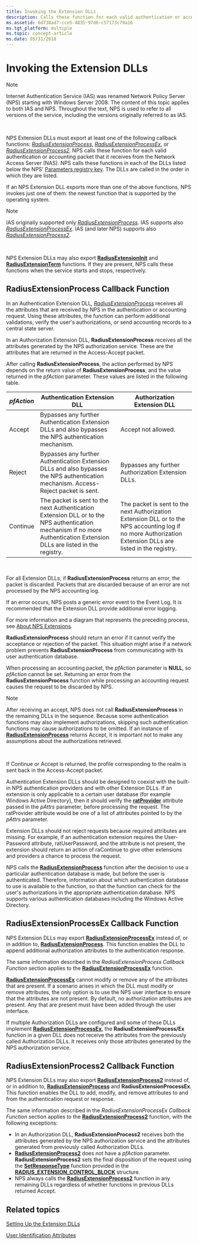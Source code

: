 ```yaml
---
title: Invoking the Extension DLLs
description: Calls these function for each valid authentication or accounting packet that it receives from the Network Access Server (NAS).
ms.assetid: 6d738ad7-cce5-4835-97d6-c57173c79a16
ms.tgt_platform: multiple
ms.topic: concept-article
ms.date: 05/31/2018
---
```


# Invoking the Extension DLLs

> [!Note]  
> Internet Authentication Service (IAS) was renamed Network Policy Server (NPS) starting with Windows Server 2008. The content of this topic applies to both IAS and NPS. Throughout the text, NPS is used to refer to all versions of the service, including the versions originally referred to as IAS.

 

NPS Extension DLLs must export at least one of the following callback functions: [*RadiusExtensionProcess*](/windows/desktop/api/authif/nc-authif-pradius_extension_process), [*RadiusExtensionProcessEx*](/windows/desktop/api/authif/nc-authif-pradius_extension_process_ex), or [*RadiusExtensionProcess2*](/windows/desktop/api/authif/nc-authif-pradius_extension_process_2). NPS calls these function for each valid authentication or accounting packet that it receives from the Network Access Server (NAS). NPS calls these functions in each of the DLLs listed below the NPS' [Parameters registry key](/windows/desktop/Nps/ias-setting-up-the-extension-and-authorization-dlls). The DLLs are called in the order in which they are listed.

If an NPS Extension DLL exports more than one of the above functions, NPS invokes just one of them: the newest function that is supported by the operating system.

> [!Note]  
> IAS originally supported only [*RadiusExtensionProcess*](/windows/desktop/api/authif/nc-authif-pradius_extension_process). IAS supports also [*RadiusExtensionProcessEx*](/windows/desktop/api/authif/nc-authif-pradius_extension_process_ex). IAS (and later NPS) supports also [*RadiusExtensionProcess2*](/windows/desktop/api/authif/nc-authif-pradius_extension_process_2).

 

NPS Extension DLLs may also export [**RadiusExtensionInit**](/windows/desktop/api/authif/nc-authif-pradius_extension_init) and [**RadiusExtensionTerm**](/windows/desktop/api/authif/nc-authif-pradius_extension_term) functions. If they are present, NPS calls these functions when the service starts and stops, respectively.

## RadiusExtensionProcess Callback Function

In an Authentication Extension DLL, [*RadiusExtensionProcess*](/windows/desktop/api/authif/nc-authif-pradius_extension_process) receives all the attributes that are received by NPS in the authentication or accounting request. Using these attributes, the function can perform additional validations, verify the user's authorizations, or send accounting records to a central state server.

In an Authorization Extension DLL, **RadiusExtensionProcess** receives all the attributes generated by the NPS authorization service. These are the attributes that are returned in the Access-Accept packet.

After calling **RadiusExtensionProcess**, the action performed by NPS depends on the return value of **RadiusExtensionProcess**, and the value returned in the *pfAction* parameter. These values are listed in the following table.



| *pfAction* | Authentication Extension DLL                                                                                                                                            | Authorization Extension DLL                                                                                                                                 |
|------------|-------------------------------------------------------------------------------------------------------------------------------------------------------------------------|-------------------------------------------------------------------------------------------------------------------------------------------------------------|
| Accept     | Bypasses any further Authentication Extension DLLs and also bypasses the NPS authentication mechanism.                                                                  | Accept not allowed.                                                                                                                                         |
| Reject     | Bypasses any further Authentication Extension DLLs and also bypasses the NPS authentication mechanism. Access-Reject packet is sent.                                    | Bypasses any further Authorization Extension DLLs.                                                                                                          |
| Continue   | The packet is sent to the next Authentication Extension DLL or to the NPS authentication mechanism if no more Authentication Extension DLLs are listed in the registry. | The packet is sent to the next Authorization Extension DLL or to the NPS accounting log if no more Authorization Extension DLLs are listed in the registry. |



 

For all Extension DLLs, if **RadiusExtensionProcess** returns an error, the packet is discarded. Packets that are discarded because of an error are not processed by the NPS accounting log.

If an error occurs, NPS posts a generic error event to the Event Log. It is recommended that the Extension DLL provide additional error logging.

For more information and a diagram that represents the preceding process, see [About NPS Extensions](/windows/desktop/Nps/ias-about-internet-authentication-service).

**RadiusExtensionProcess** should return an error if it cannot verify the acceptance or rejection of the packet. This situation might arise if a network problem prevents **RadiusExtensionProcess** from communicating with its user authentication database.

When processing an accounting packet, the *pfAction* parameter is **NULL**, so *pfAction* cannot be set. Returning an error from the **RadiusExtensionProcess** function while processing an accounting request causes the request to be discarded by NPS.

> [!Note]  
> After receiving an accept, NPS does not call **RadiusExtensionProcess** in the remaining DLLs in the sequence. Because some authentication functions may also implement authorizations, skipping such authentication functions may cause authorizations to be omitted. If an instance of [**RadiusExtensionProcess**](/windows/desktop/api/authif/nc-authif-pradius_extension_process) returns Accept, it is important not to make any assumptions about the authorizations retrieved.

 

If Continue or Accept is returned, the profile corresponding to the realm is sent back in the Access-Accept packet.

Authentication Extension DLLs should be designed to coexist with the built-in NPS authentication providers and with other Extension DLLs. If an extension is only applicable to a certain user database (for example Windows Active Directory), then it should verify the [**ratProvider**](/windows/desktop/api/authif/ne-authif-radius_authentication_provider) attribute passed in the *pAttrs* parameter, before processing the request. The ratProvider attribute would be one of a list of attributes pointed to by the *pAttrs* parameter.

Extension DLLs should not reject requests because required attributes are missing. For example, if an authentication extension requires the User-Password attribute, ratUserPassword, and the attribute is not present, the extension should return an action of raContinue to give other extensions and providers a chance to process the request.

NPS calls the [**RadiusExtensionProcess**](/windows/desktop/api/authif/nc-authif-pradius_extension_process) function after the decision to use a particular authentication database is made, but before the user is authenticated. Therefore, information about which authentication database to use is available to the function, so that the function can check for the user's authorizations in the appropriate authentication database. NPS supports various authentication databases including the Windows Active Directory.

## RadiusExtensionProcessEx Callback Function

NPS Extension DLLs may export [**RadiusExtensionProcessEx**](/windows/desktop/api/authif/nc-authif-pradius_extension_process_ex) instead of, or in addition to, [**RadiusExtensionProcess**](/windows/desktop/api/authif/nc-authif-pradius_extension_process). This function enables the DLL to append additional authorization attributes to the authentication response.

The same information described in the *RadiusExtensionProcess Callback Function* section applies to the [**RadiusExtensionProcessEx**](/windows/desktop/api/authif/nc-authif-pradius_extension_process_ex) function.

[**RadiusExtensionProcessEx**](/windows/desktop/api/authif/nc-authif-pradius_extension_process_ex) cannot modify or remove any of the attributes that are present. If a scenario arises in which the DLL must modify or remove attributes, the only option is to use the NPS user interface to ensure that the attributes are not present. By default, no authorization attributes are present. Any that are present must have been added through the user interface.

If multiple Authorization DLLs are configured and some of these DLLs implement [**RadiusExtensionProcessEx**](/windows/desktop/api/authif/nc-authif-pradius_extension_process_ex), the **RadiusExtensionProcess/Ex** function in a given DLL does not receive the attributes from the previously called Authorization DLLs. It receives only those attributes generated by the NPS authorization service.

## RadiusExtensionProcess2 Callback Function

NPS Extension DLLs may also export [**RadiusExtensionProcess2**](/windows/desktop/api/authif/nc-authif-pradius_extension_process_2) instead of, or in addition to, [**RadiusExtensionProcess**](/windows/desktop/api/authif/nc-authif-pradius_extension_process) and **RadiusExtensionProcessEx**. This function enables the DLL to add, modify, and remove attributes to and from the authentication request or response.

The same information described in the *RadiusExtensionProcessEx Callback Function* section applies to the [**RadiusExtensionProcess2**](/windows/desktop/api/authif/nc-authif-pradius_extension_process_ex) function, with the following exceptions:

-   In an Authorization DLL, **RadiusExtensionProcess2** receives both the attributes generated by the NPS authorization service and the attributes generated from previously called Authorization DLLs.
-   [**RadiusExtensionProcess2**](/windows/desktop/api/authif/nc-authif-pradius_extension_process_2) does not have a *pfAction* parameter. **RadiusExtensionProcess2** sets the final disposition of the request using the [**SetResponseType**](/previous-versions/ms688462(v=vs.85)) function provided in the [**RADIUS\_EXTENSION\_CONTROL\_BLOCK**](/windows/desktop/api/authif/ns-authif-radius_extension_control_block) structure.
-   NPS always calls the [**RadiusExtensionProcess2**](/windows/desktop/api/authif/nc-authif-pradius_extension_process_2) function in any remaining DLLs regardless of whether functions in previous DLLs returned Accept.

## Related topics

<dl> <dt>

[Setting Up the Extension DLLs](/windows/desktop/Nps/ias-setting-up-the-extension-and-authorization-dlls)
</dt> <dt>

[User Identification Attributes](/windows/desktop/Nps/ias-user-identification-attributes)
</dt> </dl>

 

 
